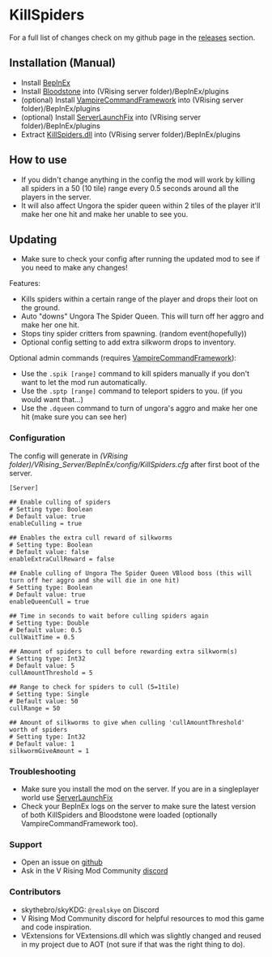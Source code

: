 # KillSpiders
For a full list of changes check on my github page in the [releases](https://github.com/skythebro/VRisingKillSpiders/releases) section.

## Installation (Manual)

* Install [BepInEx](https://docs.bepinex.dev/master/articles/user_guide/installation/index.html)
* Install [Bloodstone](https://v-rising.thunderstore.io/package/deca/Bloodstone) into (VRising server folder)/BepInEx/plugins
* (optional) Install [VampireCommandFramework](https://v-rising.thunderstore.io/package/deca/VampireCommandFramework/) into (VRising server folder)/BepInEx/plugins
* (optional) Install [ServerLaunchFix](https://v-rising.thunderstore.io/package/Mythic/ServerLaunchFix/) into (VRising server folder)/BepInEx/plugins
* Extract [KillSpiders.dll](https://thunderstore.io/package/download/Skies/SpiderKiller/1.2.0/) into (VRising server folder)/BepInEx/plugins

## How to use
* If you didn't change anything in the config the mod will work by killing all spiders in a 50 (10 tile) range every 0.5 seconds around all the players in the server.
* It will also affect Ungora the spider queen within 2 tiles of the player it'll make her one hit and make her unable to see you.

## Updating
* Make sure to check your config after running the updated mod to see if you need to make any changes!

Features:
- Kills spiders within a certain range of the player and drops their loot on the ground.
- Auto "downs" Ungora The Spider Queen. This will turn off her aggro and make her one hit.
- Stops tiny spider critters from spawning. (random event(hopefully))
- Optional config setting to add extra silkworm drops to inventory.

Optional admin commands (requires [VampireCommandFramework](https://v-rising.thunderstore.io/package/deca/VampireCommandFramework/)):
- Use the `.spik [range]` command to kill spiders manually if you don't want to let the mod run automatically.
- Use the `.sptp [range]` command to teleport spiders to you. (if you would want that...)
- Use the `.dqueen` command to turn of ungora's aggro and make her one hit (make sure you can see her)

### Configuration
The config will generate in _(VRising folder)/VRising_Server/BepInEx/config/KillSpiders.cfg_ after first boot of the server.

```
[Server]

## Enable culling of spiders
# Setting type: Boolean
# Default value: true
enableCulling = true

## Enables the extra cull reward of silkworms
# Setting type: Boolean
# Default value: false
enableExtraCullReward = false

## Enable culling of Ungora The Spider Queen VBlood boss (this will turn off her aggro and she will die in one hit)
# Setting type: Boolean
# Default value: true
enableQueenCull = true

## Time in seconds to wait before culling spiders again
# Setting type: Double
# Default value: 0.5
cullWaitTime = 0.5

## Amount of spiders to cull before rewarding extra silkworm(s)
# Setting type: Int32
# Default value: 5
cullAmountThreshold = 5

## Range to check for spiders to cull (5=1tile)
# Setting type: Single
# Default value: 50
cullRange = 50

## Amount of silkworms to give when culling 'cullAmountThreshold' worth of spiders
# Setting type: Int32
# Default value: 1
silkwormGiveAmount = 1
```

### Troubleshooting
- Make sure you install the mod on the server. If you are in a singleplayer world use [ServerLaunchFix](https://v-rising.thunderstore.io/package/Mythic/ServerLaunchFix/)
- Check your BepInEx logs on the server to make sure the latest version of both KillSpiders and Bloodstone were loaded (optionally VampireCommandFramework too).

### Support
- Open an issue on [github](https://github.com/skythebro/VRisingKillSpiders/issues)
- Ask in the V Rising Mod Community [discord](https://vrisingmods.com/discord)

### Contributors
- skythebro/skyKDG: `@realskye` on Discord
- V Rising Mod Community discord for helpful resources to mod this game and code inspiration.
- VExtensions for VExtensions.dll which was slightly changed and reused in my project due to AOT (not sure if that was the right thing to do).